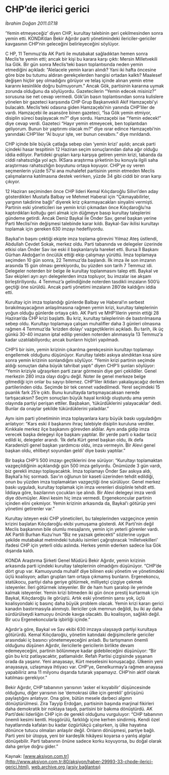 # CHP’de ilerici gerici

*İbrahim Doğan 2011.07.18*

<font class="agenda2NewsSpot">
 <span>
  ‘Yemin etmeyeceğiz’ diyen CHP, kurultay talebinin geri çekilmesinden sonra yemin etti. KONDA’dan Bekir Ağırdır parti yönetimindeki ilericiler-gericiler kavgasının CHP’nin geleceğini belirleyeceğini söylüyor.
 </span>
</font>
<font class="newsDetail">
 <p>
  <p class="BasicParagraph">
   <span>
    <span>
     C
    </span>
    HP, 11 Temmuz’da AK Parti ile mutabakat sağladıktan hemen sonra Meclis’te yemin etti; ancak bir kişi bu karara karşı çıktı: Mersin Milletvekili İsa Gök. Bir gün sonra Meclis’teki basın toplantısında neden yemin etmediğini açıkladı: “Alelacele yemin kararı alındı? Yani iki hafta öncesine göre bize bu tutumu aldıran gerekçelerden hangisi ortadan kalktı? Maalesef değişen hiçbir şey olmadığını görüyor ve telaş içinde alınan yemin etme kararını kesinlikle doğru bulmuyorum.” Ancak Gök, partisinin kararına uymak zorunda olduğunu da söylüyordu. Gazetecilerin “Yemin edecek misiniz?” sorusuna ise net cevap vermedi. Gök’ün basın toplantısından sonra kulislere yönelen bir gazeteci karşısında CHP Grup Başkanvekili Akif Hamzaçebi’yi bulacaktı. Meclis’teki odasına giden Hamzaçebi’nin yanında CHP’liler de vardı. Hamzaçebi ile asansöre binen gazeteci, “İsa Gök yemin etmiyor, disiplin süreci başlayacak mı?” diye sordu. Hamzaçebi ise “Yemin edecek!” diye cevap verdi. Gazeteci “Hayır yemin etmeyecek, ben toplantıdan geliyorum. Bunun bir yaptırımı olacak mı?” diye ısrar edince Hamzaçebi’nin yanındaki CHP’liler “Al buyur işte, ver bunun cevabını.” diye mırıldandı.
   </span>
  </p>
  <p class="2011yenimetin">
   <span>
    CHP içinde bile büyük çatlağa sebep olan ‘yemin krizi’ aşıldı; ancak parti içindeki hasar tespitinin 12 Haziran seçim sonuçlarından daha ağır olduğu iddia ediliyor. Partideki grupları karşı karşıya getiren yemin krizi, tabanda da ciddi rahatsızlığa yol açtı. İKSara araştırma şirketinin bu konuyla ilgili saha araştırması rahatsızlığın boyutunu ortaya koyuyor. CHP’ye oy veren seçmenlerin yüzde 57’si ana muhalefet partisinin yemin etmeden Meclis çalışmalarına katılmasına destek verirken, yüzde 34 gibi ciddi bir oran karşı çıkıyor.
   </span>
  </p>
  <p class="2011yenimetin">
   <span>
    12 Haziran seçiminden önce CHP lideri Kemal Kılıçdaroğlu Silivri’den aday gösterdikleri Mustafa Balbay ve Mehmet Haberal için “Çıkmayabilirler, yargının takdirine bağlı” diyerek kriz çıkarmayacakları sinyalini vermişti. Partinin eski yöneticileri ise yemin krizi çıkmadan önce Kılıçdaroğlu’na kaptırdıkları koltuğu geri almak için düğmeye basıp kurultay taleplerini gündeme getirdi. Ancak Deniz Baykal ile Önder Sav, genel başkan yerine Parti Meclisi’nin değişmesi talebinde karar kıldı. Baykal-Sav ikilisi kurultayı toplamak için gereken 630 imzayı hedefliyordu.
   </span>
  </p>
  <p class="2011yenimetin">
   <span>
    Baykal’ın başını çektiği ekipte imza toplama görevini Yılmaz Ateş üstlendi, Abdullah Cevdet Sokak, merkez oldu. Parti tabanında ve delegeler üzerinde etkisi olan Önder Sav ise eski il başkanlarıyla hareket etti. Bursa İl Başkanı Gürhan Akdoğan’ın öncülük ettiği ekip çalışmayı yürüttü. İmza toplamaya seçimden 10 gün sonra, 22 Temmuz’da başlandı. İlk imza ile son imzanın arasında 15 gün olması gerekiyordu, bu yüzden son tarih 7 Temmuz idi. Delegeler noterden bir belge ile kurultay toplanmasını talep etti. Baykal ve Sav ekipleri ayrı ayrı delegelerden imza topluyor, bu imzalar ise akşam birleştiriliyordu. 4 Temmuz’a gelindiğinde noterden tasdikli imzaların 500’ü geçtiği öne sürüldü. Ancak parti yönetimi imzaların 280’de kaldığını iddia etti.
   </span>
  </p>
  <p class="2011yenimetin">
   <span>
    Kurultay için imza toplandığı günlerde Balbay ve Haberal’ın serbest bırakılmayacağının anlaşılmasına rağmen yemin krizi, kurultay taleplerinin yoğun olduğu günlerde ortaya çıktı. AK Parti ve MHP’lilerin yemin ettiği 28 Haziran’da CHP krizi başlattı. Bu kriz, kurultay taleplerinin de bastırılmasına sebep oldu. Kurultayı toplamaya çalışan muhalifler daha 3 günleri olmasına rağmen 4 Temmuz’da ‘krizden dolayı’ vazgeçtiklerini açıkladı. Bu tarih, ilk üç günkü 30-40 imzanın iptal edilip yeniden noterden alınmasıyla 13 Temmuz’a kadar uzatılabiliyordu;
    <span>
    </span>
    ancak bunların hiçbiri yapılmadı.
   </span>
  </p>
  <p class="2011yenimetin">
   <span>
    CHP’li bir isim, yemin krizinin çıkarılma gerekçesinin kurultayı toplamayı engellemek olduğunu düşünüyor. Kurultay talebi askıya alındıktan kısa süre sonra yemin krizinin sonlandığını söylüyor. “Yemin krizi partinin seçimde aldığı sonuçtan daha büyük tahribat yaptı” diyen CHP’li şunları söylüyor: “Yemin kriziyle uğraşırken parti zarar görmesin diye geri çekildiler. Genel merkezin 280 imza olayı doğru değil. Noter ile genel merkeze belge gitmediği için onlar bu sayıyı bilemez. CHP’liler iktidarı yakalayacağız derken partilerinden oldu. Seçimde bir tek cennet vadedilmedi. Yerel seçimdeki 15 puanlık fark 25’e çıktı. Bunu kurultayda tartışmayacaksan nerede tartışacaksın? Seçim sonuçları büyük hayal kırıklığı oluşturdu ama yemin olayında partiyi perişan ettiler. Başbakan, ‘tükürdüklerini yalayacaklar’ dedi. Bunlar da onaylar şekilde tükürdüklerini yaladılar.”
   </span>
  </p>
  <p class="2011yenimetin">
   <span>
    Aynı isim parti yönetiminin imza toplayanlara karşı büyük baskı uyguladığını anlatıyor: “Kars eski il başkanını ihraç talebiyle disiplin kuruluna verdiler. Kırıkkale merkez ilçe başkanını görevden aldılar. Aynı anda gidip imza verecek başka delegeyi ilçe başkanı yaptılar. Bir yerde parti o kadar taciz edildi ki, delegeler arandı. ‘İlk defa Kürt genel başkan oldu, ilk defa Karadenizli genel başkan yardımcısı oldu, imza vermeyin. Bir Alevi genel başkan oldu, ehlibeyt soyundan geldi’ diye baskı yaptılar.”
   </span>
  </p>
  <p class="2011yenimetin">
   <span>
    Bir başka CHP’li 500 imzayı geçtiklerini öne sürüyor: “Kurultayı toplamaktan vazgeçildiğinin açıklandığı gün 500 imza geliyordu. Önümüzde 3 gün vardı, biz gerekli imzayı toplayacaktık. İmza toplamayı Önder Sav askıya aldı, Baykal’a hiç sormadı. Sav’ın oğlunun bir kaseti üzerinden tehdit edildiği, onun bu yüzden imza toplamaktan vazgeçtiği öne sürülüyor. Genel merkez baskı uyguladı, kurultay toplamak için imza verenleri disiplinle tehdit etti. İddiaya göre, bazılarının çocukları işe alındı. Bir Alevi delegeyi imza verdi diye dövmüşler. Alevi kesim hiç imza vermedi. Ergenekoncular partinin içinden elini çekmiyor. Yemin krizinin arkasında da, Baykal’ı götürüp yeni yönetimi getirenler var.”
   </span>
  </p>
  <p class="2011yenimetin">
   <span>
    Kurultay isteyen eski CHP yöneticileri, bu taleplerinden vazgeçince yemin krizini başlatan Kılıçdaroğlu ekibi yumuşama gösterdi. AK Parti’nin değil Meclis başkanının bile olumlu mesajlarını, yemin için yeterli görenler vardı. AK Partili Burhan Kuzu’nun “Biz ne yazsak gelecekti” sözlerine uygun şekilde mutabakat metnindeki tutuklu isimleri çağrıştıracak ‘milletvekilleri’ ifadesi CHP için yeterli oldu aslında. Herkes yemin ederken sadece İsa Gök dışarıda kaldı.
   </span>
  </p>
  <p class="2011yenimetin">
   <span>
    KONDA Araştırma Şirketi Genel Müdürü Bekir Ağırdır, yemin krizinin arkasında parti içindeki kurultay taleplerinin olmadığını düşünüyor. “CHP’de dört grup var. Kamuoyunda muhalif diye bilinen eski yönetim ve yönetimdeki üçlü koalisyon; adları grupları tam ortaya çıkmamış bunların. Ergenekoncu, statükocu, partiyi daha geriye götürmek, milliyetçi çizgiye çekmek isteyenler. İleri götürmek isteyenler. Bir de ham hum şaralop ile yerinde kalmak isteyenler. Yemin krizi bitmeden iki gün önce prestij kurtarmak için Baykal, Kılıçdaroğlu ile görüştü. Artık eski yönetimin şansı yok, üçlü koalisyondaki iç basınç daha büyük problem olacak. Yemin krizi kararı gerici kanadın bastırmasıyla alınmıştı. İlericiler çok memnun değildi, bu iki ay daha sürdürülseydi kamuoyu önünde kavga olacaktı. Bu koalisyon, sağlıklı değil. Bir ucu Ergenekoncularla işbirliği içinde.”
   </span>
  </p>
  <p class="2011yenimetin">
   <span>
    Ağırdır’a göre, Baykal ve Sav ekibi 630 imzaya ulaşsaydı partiyi kurultaya götürürdü. Kemal Kılıçdaroğlu, yönetim katındaki değişimcilerle gericiler arasındaki iç basıncı yönetemeyeceğini anladı. Bu tartışmanın önemli olduğunu düşünen Ağırdır, ilericilerle gericilerin birlikte devam edemeyeceğini, partinin bölünmeye kadar gidebileceğini düşünüyor: “Bir gün bu kriz patlayacaktır, patlamalıdır. Refah Partisi çizgisinde yaşanan orada da yaşanır. Yeni anayasayı, Kürt meselesini konuşacağız. Ülkenin yeni anayasaya, uzlaşmaya ihtiyacı var. CHP’ye, Genelkurmay’a rağmen anayasa yapabiliriz ama 11 milyonu dışarıda tutarak yapamayız. CHP’nin aktif olarak katılması gerekiyor.”
   </span>
  </p>
  <p class="BasicParagraph">
   <span>
    Bekir Ağırdır, CHP tabanının yarısının ‘asker el koyabilir’ düşüncesinde olduğunu, diğer yarısının ise ‘demokrasi ülke için gerekli’ görüşünü paylaştığını anlatıyor. Ona göre, bütün mesele darbeci algının dönüştürülmesi. Zira Tayyip Erdoğan, partisinin başında marjinal fikirleri daha demokratik bir noktaya taşıdı, partisini bir bakıma dönüştürdü. AK Parti’deki liderliğin CHP için de gerekli olduğunu vurguluyor: “CHP tabanının önemli kesimi kentli. Hoşgörülü, farklılığı içine kerhen sindirmiş. Kendi özel hayatlarında kafaları bu kadar özgürlükçü çalışırken, iş ülke hayatına dönünce tutucu olmaları anlaşılır değil. Onların dönüşmesi, partiye bağlı. Parti yeni bir ütopya, yeni bir kardeşlik hikâyesi koyarsa o yanlış algılar dönüşebilir. Parti tabanının önüne sadece korku koyuyorsa, bu doğal olarak daha geriye doğru gider.”
    <span>
    </span>
   </span>
  </p>
 </p>
</font>

Kaynak: [www.aksiyon.com.tr](http://www.aksiyon.com.tr:80/aksiyon/haber-29993-33-chpde-ilerici-gerici.html), [web.archive.org (arşiv bağlantısı)](http://web.archive.org/web/20111231035917/http://www.aksiyon.com.tr:80/aksiyon/haber-29993-33-chpde-ilerici-gerici.html)
